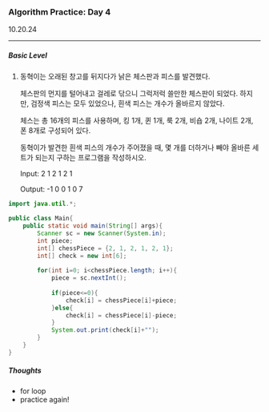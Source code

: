<h3>Algorithm Practice: Day 4</h3> 

10.20.24

-------

<h5>Basic Level</h5>

1. 동혁이는 오래된 창고를 뒤지다가 낡은 체스판과 피스를 발견했다.

   체스판의 먼지를 털어내고 걸레로 닦으니 그럭저럭 쓸만한 체스판이 되었다. 하지만, 검정색 피스는 모두 있었으나, 흰색 피스는 개수가 올바르지 않았다.

   체스는 총 16개의 피스를 사용하며, 킹 1개, 퀸 1개, 룩 2개, 비숍 2개, 나이트 2개, 폰 8개로 구성되어 있다.

   동혁이가 발견한 흰색 피스의 개수가 주어졌을 때, 몇 개를 더하거나 빼야 올바른 세트가 되는지 구하는 프로그램을 작성하시오.

   Input: 2 1 2 1 2 1

   Output: -1 0 0 1 0 7

```java
import java.util.*;

public class Main{
    public static void main(String[] args){
        Scanner sc = new Scanner(System.in);
        int piece;
        int[] chessPiece = {2, 1, 2, 1, 2, 1};
        int[] check = new int[6];
        
        for(int i=0; i<chessPiece.length; i++){
            piece = sc.nextInt();
            
            if(piece<=0){
                check[i] = chessPiece[i]+piece;
            }else{
                check[i] = chessPiece[i]-piece;
            }
            System.out.print(check[i]+"");
        }
    }
}
```



<h5>Thoughts</h5>

- for loop 
- practice again!

